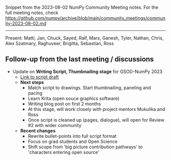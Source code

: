 Snippet from the 2023-08-02 NumPy Community Meeting notes. For the full meeting notes, check https://github.com/numpy/archive/blob/main/community_meetings/community-2023-08-02.md

---

Present: Matti, Jan, Chuck, Sayed, Ralf, Mars, Ganesh, Tyler, Nathan, Chris, Alex Szatmary, Raghuveer, Brigitta, Sebastian, Ross

## Follow-up from the last meeting / discussions
-  Update on **Writing Script, Thumbnailing stage** for GSOD-NumPy 2023
    -  [Link to script draft](https://docs.google.com/document/d/1AzK9Q1vCPjcK6j9pMQTOm6K-zMiZf5FU/edit?usp=sharing&ouid=110556856523158639329&rtpof=true&sd=true)
    - **Next steps**
        - Match script to drawings. Start thumbnailing, paneling and pacing
        - Learn Krita (open souce graphics software) 
        - Writing blog post on first 2 months
        -  At this stage, will work closely with project mentors Mukulika and Ross
        -  Once script is cleaned up (pages, dialogue), will open for Review #2 with wider community
    -  **Recent changes**
        -  Rewrite bullet-points into full script format
        - Focus on grad students and Open Science
        -  Shift scope from 'big picture contribution pathways' to 'characters entering open source'